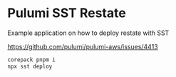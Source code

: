 # Pulumi SST Restate

Example application on how to deploy restate with SST

https://github.com/pulumi/pulumi-aws/issues/4413

```sh
corepack pnpm i 
npx sst deploy
```
